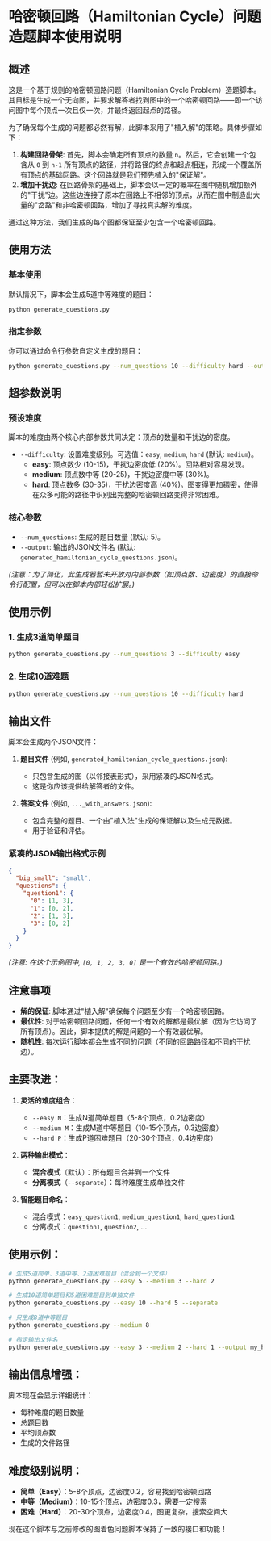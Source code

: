 # 哈密顿回路（Hamiltonian Cycle）问题造题脚本使用说明

## 概述

这是一个基于规则的哈密顿回路问题（Hamiltonian Cycle Problem）造题脚本。其目标是生成一个无向图，并要求解答者找到图中的一个哈密顿回路——即一个访问图中每个顶点一次且仅一次，并最终返回起点的路径。

为了确保每个生成的问题都必然有解，此脚本采用了"植入解"的策略。具体步骤如下：
1.  **构建回路骨架**: 首先，脚本会确定所有顶点的数量 `n`。然后，它会创建一个包含从 `0` 到 `n-1` 所有顶点的路径，并将路径的终点和起点相连，形成一个覆盖所有顶点的基础回路。这个回路就是我们预先植入的"保证解"。
2.  **增加干扰边**: 在回路骨架的基础上，脚本会以一定的概率在图中随机增加额外的"干扰"边。这些边连接了原本在回路上不相邻的顶点，从而在图中制造出大量的"岔路"和非哈密顿回路，增加了寻找真实解的难度。

通过这种方法，我们生成的每个图都保证至少包含一个哈密顿回路。

## 使用方法

### 基本使用

默认情况下，脚本会生成5道中等难度的题目：

```bash
python generate_questions.py
```

### 指定参数

你可以通过命令行参数自定义生成的题目：

```bash
python generate_questions.py --num_questions 10 --difficulty hard --output my_hamiltonian_questions.json
```

## 超参数说明

### 预设难度

脚本的难度由两个核心内部参数共同决定：顶点的数量和干扰边的密度。

-   `--difficulty`: 设置难度级别。可选值：`easy`, `medium`, `hard` (默认: `medium`)。
    -   **easy**: 顶点数少 (10-15)，干扰边密度低 (20%)。回路相对容易发现。
    -   **medium**: 顶点数中等 (20-25)，干扰边密度中等 (30%)。
    -   **hard**: 顶点数多 (30-35)，干扰边密度高 (40%)。图变得更加稠密，使得在众多可能的路径中识别出完整的哈密顿回路变得非常困难。

### 核心参数

-   `--num_questions`: 生成的题目数量 (默认: 5)。
-   `--output`: 输出的JSON文件名 (默认: `generated_hamiltonian_cycle_questions.json`)。

*(注意：为了简化，此生成器暂未开放对内部参数（如顶点数、边密度）的直接命令行配置，但可以在脚本内部轻松扩展。)*

## 使用示例

### 1. 生成3道简单题目

```bash
python generate_questions.py --num_questions 3 --difficulty easy
```

### 2. 生成10道难题

```bash
python generate_questions.py --num_questions 10 --difficulty hard
```

## 输出文件

脚本会生成两个JSON文件：

1.  **题目文件** (例如, `generated_hamiltonian_cycle_questions.json`):
    -   只包含生成的图（以邻接表形式），采用紧凑的JSON格式。
    -   这是你应该提供给解答者的文件。

2.  **答案文件** (例如, `..._with_answers.json`):
    -   包含完整的题目、一个由"植入法"生成的保证解以及生成元数据。
    -   用于验证和评估。

### 紧凑的JSON输出格式示例

```json
{
  "big_small": "small",
  "questions": {
    "question1": {
      "0": [1, 3],
      "1": [0, 2],
      "2": [1, 3],
      "3": [0, 2]
    }
  }
}
```
*(注意: 在这个示例图中, `[0, 1, 2, 3, 0]` 是一个有效的哈密顿回路。)*

## 注意事项

-   **解的保证**: 脚本通过"植入解"确保每个问题至少有一个哈密顿回路。
-   **最优性**: 对于哈密顿回路问题，任何一个有效的解都是最优解（因为它访问了所有顶点）。因此，脚本提供的解是问题的一个有效最优解。
-   **随机性**: 每次运行脚本都会生成不同的问题（不同的回路路径和不同的干扰边）。

## 主要改进：

1. **灵活的难度组合**：
   - `--easy N`：生成N道简单题目（5-8个顶点，0.2边密度）
   - `--medium M`：生成M道中等题目（10-15个顶点，0.3边密度）
   - `--hard P`：生成P道困难题目（20-30个顶点，0.4边密度）

2. **两种输出模式**：
   - **混合模式**（默认）：所有题目合并到一个文件
   - **分离模式**（`--separate`）：每种难度生成单独文件

3. **智能题目命名**：
   - 混合模式：`easy_question1`, `medium_question1`, `hard_question1`
   - 分离模式：`question1`, `question2`, ...

## 使用示例：

```bash
# 生成5道简单、3道中等、2道困难题目（混合到一个文件）
python generate_questions.py --easy 5 --medium 3 --hard 2

# 生成10道简单题目和5道困难题目到单独文件
python generate_questions.py --easy 10 --hard 5 --separate

# 只生成8道中等题目
python generate_questions.py --medium 8

# 指定输出文件名
python generate_questions.py --easy 3 --medium 2 --hard 1 --output my_hamiltonian_dataset.json
```

## 输出信息增强：
脚本现在会显示详细统计：
- 每种难度的题目数量
- 总题目数
- 平均顶点数
- 生成的文件路径

## 难度级别说明：
- **简单（Easy）**：5-8个顶点，边密度0.2，容易找到哈密顿回路
- **中等（Medium）**：10-15个顶点，边密度0.3，需要一定搜索
- **困难（Hard）**：20-30个顶点，边密度0.4，图更复杂，搜索空间大

现在这个脚本与之前修改的图着色问题脚本保持了一致的接口和功能！ 